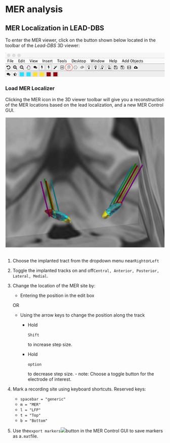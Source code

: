 # MER analysis

## MER Localization in LEAD-DBS

To enter the MER viewer, click on the button shown below located in the toolbar of the _Lead-DBS_ 3D viewer:

[![](https://github.com/akapp/leaddbs-manual/raw/master/images/MER_toolbar.png)](https://github.com/akapp/leaddbs-manual/blob/master/images/MER_toolbar.png)

### Load MER Localizer

Clicking the MER icon in the 3D viewer toolbar will give you a reconstruction of the MER locations based on the lead localization, and a new MER Control GUI.

[![](https://github.com/akapp/leaddbs-manual/raw/master/images/MER_screenshot.png)](https://github.com/akapp/leaddbs-manual/blob/master/images/MER_screenshot.png)

## [](https://github.com/akapp/leaddbs-manual/blob/master/images/MER_controlgui.png)

1. Choose the implanted tract from the dropdown menu near`Right`or`Left`
2. Toggle the implanted tracks on and off`Central, Anterior, Posterior, Lateral, Medial`.
3. Change the location of the MER site by:

   * Entering the position in the edit box

   OR

   * Using the arrow keys to change the position along the track
     * Hold

       `Shift`

       to increase step size.

     * Hold

       `option`

       to decrease step size. - note: Choose a toggle button for the electrode of interest.

4. Mark a recording site using keyboard shortcuts. Reserved keys:
   * `spacebar = "generic"`
   * `m = "MER"`
   * `l = "LFP"`
   * `t = "Top"`
   * `b = "Bottom"`
5. Use the`export markers`[![](https://github.com/leaddbs/leaddbs/raw/master/icons/export.png)](https://github.com/leaddbs/leaddbs/blob/master/icons/export.png)button in the MER Control GUI to save markers as a`.mat`file.

